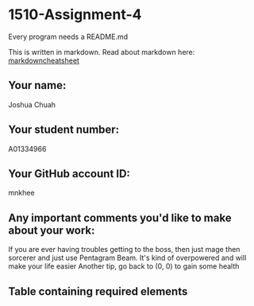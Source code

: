 # 1510-Assignment-4

Every program needs a README.md

This is written in markdown. Read about markdown here: [markdowncheatsheet](https://www.markdownguide.org/cheat-sheet/)

## Your name:
Joshua Chuah

## Your student number:
A01334966

## Your GitHub account ID:
mnkhee

## Any important comments you'd like to make about your work:
If you are ever having troubles getting to the boss, then just mage then sorcerer and just use Pentagram Beam. It's kind of overpowered and will make your life easier
Another tip, go back to (0, 0) to gain some health

## Table containing required elements

